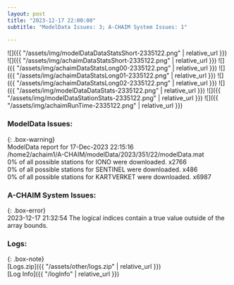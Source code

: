 ```yaml
---
layout: post
title: "2023-12-17 22:00:00"
subtitle: "ModelData Issues: 3; A-CHAIM System Issues: 1"

---
```


![]({{ "/assets/img/modelDataDataStatsShort-2335122.png" | relative_url }})
![]({{ "/assets/img/achaimDataStatsShort-2335122.png" | relative_url }})
![]({{ "/assets/img/achaimDataStatsLong00-2335122.png" | relative_url }})
![]({{ "/assets/img/achaimDataStatsLong01-2335122.png" | relative_url }})
![]({{ "/assets/img/achaimDataStatsLong02-2335122.png" | relative_url }})
![]({{ "/assets/img/modelDataDataStats-2335122.png" | relative_url }})
![]({{ "/assets/img/modelDataStationStats-2335122.png" | relative_url }})
![]({{ "/assets/img/achaimRunTime-2335122.png" | relative_url }})


### ModelData Issues:  
  
{: .box-warning}  
 ModelData report for 17-Dec-2023 22:15:16   
 /home2/achaim1/A-CHAIM/modelData/2023/351/22/modelData.mat   
 0% of all possible stations for IONO were downloaded. x2766   
 0% of all possible stations for SENTINEL were downloaded. x486   
 0% of all possible stations for KARTVERKET were downloaded. x6987   
  
### A-CHAIM System Issues:  
  
{: .box-error}  
2023-12-17 21:32:54 The logical indices contain a true value outside of the array bounds.  

### Logs:  
  
{: .box-note}  
[Logs.zip]({{ "/assets/other/logs.zip" | relative_url }})  
[Log Info]({{ "/logInfo" | relative_url }})  
